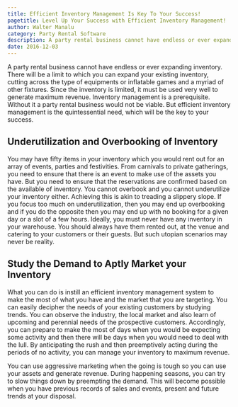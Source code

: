 ```yaml
---
title: Efficient Inventory Management Is Key To Your Success!
pagetitle: Level Up Your Success with Efficient Inventory Management!
author: Walter Manalu
category: Party Rental Software
description: A party rental business cannot have endless or ever expanding inventory. There will be a limit to which you can expand your existing inventory, cutting across the type of equipments or inflatable games and a myriad of other fixtures. Since the inventory is limited, it must be used very well to generate maximum revenue.
date: 2016-12-03
---
```

<p>A party rental business cannot have endless or ever
expanding inventory. There will be a limit to which you can expand your
existing inventory, cutting across the type of equipments or inflatable games
and a myriad of other fixtures. Since the inventory is limited, it must be used
very well to generate maximum revenue. Inventory management is a prerequisite.
Without it a party rental business would not be viable. But efficient inventory
management is the quintessential need, which will be the key to your success. </p><h2>Underutilization and Overbooking of Inventory</h2><p>You may have fifty items in your inventory which you would
rent out for an array of events, parties and festivities. From carnivals to
private gatherings, you need to ensure that there is an event to make use of
the assets you have. But you need to ensure that the reservations are confirmed
based on the available of inventory. You cannot overbook and you cannot
underutilize your inventory either. Achieving this is akin to treading a
slippery slope. If you focus too much on underutilization, then you may end up
overbooking and if you do the opposite then you may end up with no booking for
a given day or a slot of a few hours. Ideally, you must never have any
inventory in your warehouse. You should always have them rented out, at the
venue and catering to your customers or their guests. But such utopian
scenarios may never be reality.</p><h2>Study the Demand to Aptly Market your Inventory</h2><p>What you can do is instill an efficient inventory management
system to make the most of what you have and the market that you are targeting.
You can easily decipher the needs of your existing customers by studying
trends. You can observe the industry, the local market and also learn of
upcoming and perennial needs of the prospective customers. Accordingly, you can
prepare to make the most of days when you would be expecting some activity and
then there will be days when you would need to deal with the lull. By
anticipating the rush and then preemptively acting during the periods of no
activity, you can manage your inventory to maximum revenue.</p><p>You can use aggressive marketing when the going is tough so
you can use your assets and generate revenue. During happening seasons, you can
try to slow things down by preempting the demand. This will become possible
when you have previous records of sales and events, present and future trends
at your disposal. </p>
